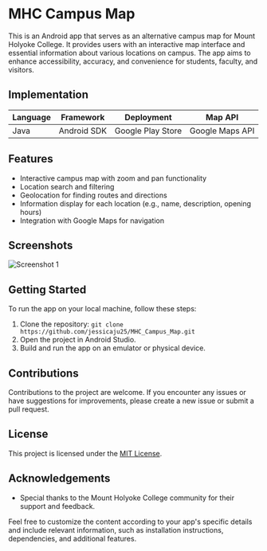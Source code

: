 # MHC Campus Map

This is an Android app that serves as an alternative campus map for Mount Holyoke College. It provides users with an interactive map interface and essential information about various locations on campus. The app aims to enhance accessibility, accuracy, and convenience for students, faculty, and visitors.

## Implementation

| Language  | Framework         | Deployment         | Map API         |
|-----------|-------------------|--------------------|-----------------|
| Java      | Android SDK       | Google Play Store  | Google Maps API |

## Features

- Interactive campus map with zoom and pan functionality
- Location search and filtering
- Geolocation for finding routes and directions
- Information display for each location (e.g., name, description, opening hours)
- Integration with Google Maps for navigation

## Screenshots

![Screenshot 1](/screenshots/screenshot1.png)

## Getting Started

To run the app on your local machine, follow these steps:

1. Clone the repository: `git clone https://github.com/jessicaju25/MHC_Campus_Map.git`
2. Open the project in Android Studio.
3. Build and run the app on an emulator or physical device.

## Contributions

Contributions to the project are welcome. If you encounter any issues or have suggestions for improvements, please create a new issue or submit a pull request.

## License

This project is licensed under the [MIT License](LICENSE).

## Acknowledgements

- Special thanks to the Mount Holyoke College community for their support and feedback.

Feel free to customize the content according to your app's specific details and include relevant information, such as installation instructions, dependencies, and additional features.
